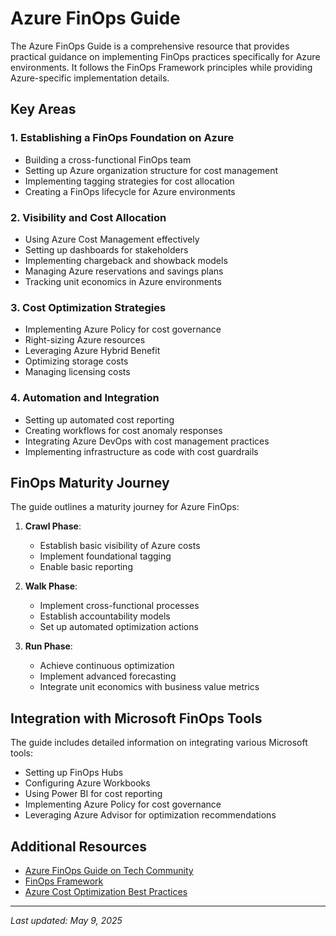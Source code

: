 # Azure FinOps Guide

The Azure FinOps Guide is a comprehensive resource that provides practical guidance on implementing FinOps practices specifically for Azure environments. It follows the FinOps Framework principles while providing Azure-specific implementation details.

## Key Areas

### 1. Establishing a FinOps Foundation on Azure

- Building a cross-functional FinOps team
- Setting up Azure organization structure for cost management
- Implementing tagging strategies for cost allocation
- Creating a FinOps lifecycle for Azure environments

### 2. Visibility and Cost Allocation

- Using Azure Cost Management effectively
- Setting up dashboards for stakeholders
- Implementing chargeback and showback models
- Managing Azure reservations and savings plans
- Tracking unit economics in Azure environments

### 3. Cost Optimization Strategies

- Implementing Azure Policy for cost governance
- Right-sizing Azure resources
- Leveraging Azure Hybrid Benefit
- Optimizing storage costs
- Managing licensing costs

### 4. Automation and Integration

- Setting up automated cost reporting
- Creating workflows for cost anomaly responses
- Integrating Azure DevOps with cost management practices
- Implementing infrastructure as code with cost guardrails

## FinOps Maturity Journey

The guide outlines a maturity journey for Azure FinOps:

1. **Crawl Phase**:
   - Establish basic visibility of Azure costs
   - Implement foundational tagging
   - Enable basic reporting

2. **Walk Phase**:
   - Implement cross-functional processes
   - Establish accountability models
   - Set up automated optimization actions

3. **Run Phase**:
   - Achieve continuous optimization
   - Implement advanced forecasting
   - Integrate unit economics with business value metrics

## Integration with Microsoft FinOps Tools

The guide includes detailed information on integrating various Microsoft tools:

- Setting up FinOps Hubs
- Configuring Azure Workbooks
- Using Power BI for cost reporting
- Implementing Azure Policy for cost governance
- Leveraging Azure Advisor for optimization recommendations

## Additional Resources

- [Azure FinOps Guide on Tech Community](https://techcommunity.microsoft.com/blog/fasttrackforazureblog/the-azure-finops-guide/3704132)
- [FinOps Framework](../framework/README.md)
- [Azure Cost Optimization Best Practices](../best-practices/azure-cost-optimization.md)

---

_Last updated: May 9, 2025_
